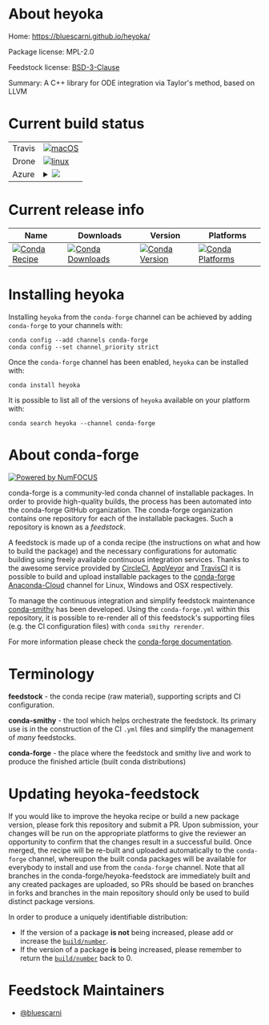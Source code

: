 About heyoka
============

Home: https://bluescarni.github.io/heyoka/

Package license: MPL-2.0

Feedstock license: [BSD-3-Clause](https://github.com/conda-forge/heyoka-feedstock/blob/master/LICENSE.txt)

Summary: A C++ library for ODE integration via Taylor's method, based on LLVM

Current build status
====================


<table><tr>
    <td>Travis</td>
    <td>
      <a href="https://travis-ci.com/conda-forge/heyoka-feedstock">
        <img alt="macOS" src="https://img.shields.io/travis/com/conda-forge/heyoka-feedstock/master.svg?label=macOS">
      </a>
    </td>
  </tr><tr>
    <td>Drone</td>
    <td>
      <a href="https://cloud.drone.io/conda-forge/heyoka-feedstock">
        <img alt="linux" src="https://img.shields.io/drone/build/conda-forge/heyoka-feedstock/master.svg?label=Linux">
      </a>
    </td>
  </tr>
    
  <tr>
    <td>Azure</td>
    <td>
      <details>
        <summary>
          <a href="https://dev.azure.com/conda-forge/feedstock-builds/_build/latest?definitionId=11487&branchName=master">
            <img src="https://dev.azure.com/conda-forge/feedstock-builds/_apis/build/status/heyoka-feedstock?branchName=master">
          </a>
        </summary>
        <table>
          <thead><tr><th>Variant</th><th>Status</th></tr></thead>
          <tbody><tr>
              <td>linux_64_llvm11llvmdev11</td>
              <td>
                <a href="https://dev.azure.com/conda-forge/feedstock-builds/_build/latest?definitionId=11487&branchName=master">
                  <img src="https://dev.azure.com/conda-forge/feedstock-builds/_apis/build/status/heyoka-feedstock?branchName=master&jobName=linux&configuration=linux_64_llvm11llvmdev11" alt="variant">
                </a>
              </td>
            </tr><tr>
              <td>linux_64_llvm12llvmdev12</td>
              <td>
                <a href="https://dev.azure.com/conda-forge/feedstock-builds/_build/latest?definitionId=11487&branchName=master">
                  <img src="https://dev.azure.com/conda-forge/feedstock-builds/_apis/build/status/heyoka-feedstock?branchName=master&jobName=linux&configuration=linux_64_llvm12llvmdev12" alt="variant">
                </a>
              </td>
            </tr><tr>
              <td>linux_aarch64_llvm11llvmdev11</td>
              <td>
                <a href="https://dev.azure.com/conda-forge/feedstock-builds/_build/latest?definitionId=11487&branchName=master">
                  <img src="https://dev.azure.com/conda-forge/feedstock-builds/_apis/build/status/heyoka-feedstock?branchName=master&jobName=linux&configuration=linux_aarch64_llvm11llvmdev11" alt="variant">
                </a>
              </td>
            </tr><tr>
              <td>linux_aarch64_llvm12llvmdev12</td>
              <td>
                <a href="https://dev.azure.com/conda-forge/feedstock-builds/_build/latest?definitionId=11487&branchName=master">
                  <img src="https://dev.azure.com/conda-forge/feedstock-builds/_apis/build/status/heyoka-feedstock?branchName=master&jobName=linux&configuration=linux_aarch64_llvm12llvmdev12" alt="variant">
                </a>
              </td>
            </tr><tr>
              <td>linux_ppc64le_llvm11llvmdev11</td>
              <td>
                <a href="https://dev.azure.com/conda-forge/feedstock-builds/_build/latest?definitionId=11487&branchName=master">
                  <img src="https://dev.azure.com/conda-forge/feedstock-builds/_apis/build/status/heyoka-feedstock?branchName=master&jobName=linux&configuration=linux_ppc64le_llvm11llvmdev11" alt="variant">
                </a>
              </td>
            </tr><tr>
              <td>linux_ppc64le_llvm12llvmdev12</td>
              <td>
                <a href="https://dev.azure.com/conda-forge/feedstock-builds/_build/latest?definitionId=11487&branchName=master">
                  <img src="https://dev.azure.com/conda-forge/feedstock-builds/_apis/build/status/heyoka-feedstock?branchName=master&jobName=linux&configuration=linux_ppc64le_llvm12llvmdev12" alt="variant">
                </a>
              </td>
            </tr><tr>
              <td>osx_64_llvm11llvmdev11</td>
              <td>
                <a href="https://dev.azure.com/conda-forge/feedstock-builds/_build/latest?definitionId=11487&branchName=master">
                  <img src="https://dev.azure.com/conda-forge/feedstock-builds/_apis/build/status/heyoka-feedstock?branchName=master&jobName=osx&configuration=osx_64_llvm11llvmdev11" alt="variant">
                </a>
              </td>
            </tr><tr>
              <td>osx_64_llvm12llvmdev12</td>
              <td>
                <a href="https://dev.azure.com/conda-forge/feedstock-builds/_build/latest?definitionId=11487&branchName=master">
                  <img src="https://dev.azure.com/conda-forge/feedstock-builds/_apis/build/status/heyoka-feedstock?branchName=master&jobName=osx&configuration=osx_64_llvm12llvmdev12" alt="variant">
                </a>
              </td>
            </tr><tr>
              <td>osx_arm64_llvm11llvmdev11</td>
              <td>
                <a href="https://dev.azure.com/conda-forge/feedstock-builds/_build/latest?definitionId=11487&branchName=master">
                  <img src="https://dev.azure.com/conda-forge/feedstock-builds/_apis/build/status/heyoka-feedstock?branchName=master&jobName=osx&configuration=osx_arm64_llvm11llvmdev11" alt="variant">
                </a>
              </td>
            </tr><tr>
              <td>osx_arm64_llvm12llvmdev12</td>
              <td>
                <a href="https://dev.azure.com/conda-forge/feedstock-builds/_build/latest?definitionId=11487&branchName=master">
                  <img src="https://dev.azure.com/conda-forge/feedstock-builds/_apis/build/status/heyoka-feedstock?branchName=master&jobName=osx&configuration=osx_arm64_llvm12llvmdev12" alt="variant">
                </a>
              </td>
            </tr><tr>
              <td>win_64_llvm11llvmdev11</td>
              <td>
                <a href="https://dev.azure.com/conda-forge/feedstock-builds/_build/latest?definitionId=11487&branchName=master">
                  <img src="https://dev.azure.com/conda-forge/feedstock-builds/_apis/build/status/heyoka-feedstock?branchName=master&jobName=win&configuration=win_64_llvm11llvmdev11" alt="variant">
                </a>
              </td>
            </tr><tr>
              <td>win_64_llvm12llvmdev12</td>
              <td>
                <a href="https://dev.azure.com/conda-forge/feedstock-builds/_build/latest?definitionId=11487&branchName=master">
                  <img src="https://dev.azure.com/conda-forge/feedstock-builds/_apis/build/status/heyoka-feedstock?branchName=master&jobName=win&configuration=win_64_llvm12llvmdev12" alt="variant">
                </a>
              </td>
            </tr>
          </tbody>
        </table>
      </details>
    </td>
  </tr>
</table>

Current release info
====================

| Name | Downloads | Version | Platforms |
| --- | --- | --- | --- |
| [![Conda Recipe](https://img.shields.io/badge/recipe-heyoka-green.svg)](https://anaconda.org/conda-forge/heyoka) | [![Conda Downloads](https://img.shields.io/conda/dn/conda-forge/heyoka.svg)](https://anaconda.org/conda-forge/heyoka) | [![Conda Version](https://img.shields.io/conda/vn/conda-forge/heyoka.svg)](https://anaconda.org/conda-forge/heyoka) | [![Conda Platforms](https://img.shields.io/conda/pn/conda-forge/heyoka.svg)](https://anaconda.org/conda-forge/heyoka) |

Installing heyoka
=================

Installing `heyoka` from the `conda-forge` channel can be achieved by adding `conda-forge` to your channels with:

```
conda config --add channels conda-forge
conda config --set channel_priority strict
```

Once the `conda-forge` channel has been enabled, `heyoka` can be installed with:

```
conda install heyoka
```

It is possible to list all of the versions of `heyoka` available on your platform with:

```
conda search heyoka --channel conda-forge
```


About conda-forge
=================

[![Powered by NumFOCUS](https://img.shields.io/badge/powered%20by-NumFOCUS-orange.svg?style=flat&colorA=E1523D&colorB=007D8A)](http://numfocus.org)

conda-forge is a community-led conda channel of installable packages.
In order to provide high-quality builds, the process has been automated into the
conda-forge GitHub organization. The conda-forge organization contains one repository
for each of the installable packages. Such a repository is known as a *feedstock*.

A feedstock is made up of a conda recipe (the instructions on what and how to build
the package) and the necessary configurations for automatic building using freely
available continuous integration services. Thanks to the awesome service provided by
[CircleCI](https://circleci.com/), [AppVeyor](https://www.appveyor.com/)
and [TravisCI](https://travis-ci.com/) it is possible to build and upload installable
packages to the [conda-forge](https://anaconda.org/conda-forge)
[Anaconda-Cloud](https://anaconda.org/) channel for Linux, Windows and OSX respectively.

To manage the continuous integration and simplify feedstock maintenance
[conda-smithy](https://github.com/conda-forge/conda-smithy) has been developed.
Using the ``conda-forge.yml`` within this repository, it is possible to re-render all of
this feedstock's supporting files (e.g. the CI configuration files) with ``conda smithy rerender``.

For more information please check the [conda-forge documentation](https://conda-forge.org/docs/).

Terminology
===========

**feedstock** - the conda recipe (raw material), supporting scripts and CI configuration.

**conda-smithy** - the tool which helps orchestrate the feedstock.
                   Its primary use is in the construction of the CI ``.yml`` files
                   and simplify the management of *many* feedstocks.

**conda-forge** - the place where the feedstock and smithy live and work to
                  produce the finished article (built conda distributions)


Updating heyoka-feedstock
=========================

If you would like to improve the heyoka recipe or build a new
package version, please fork this repository and submit a PR. Upon submission,
your changes will be run on the appropriate platforms to give the reviewer an
opportunity to confirm that the changes result in a successful build. Once
merged, the recipe will be re-built and uploaded automatically to the
`conda-forge` channel, whereupon the built conda packages will be available for
everybody to install and use from the `conda-forge` channel.
Note that all branches in the conda-forge/heyoka-feedstock are
immediately built and any created packages are uploaded, so PRs should be based
on branches in forks and branches in the main repository should only be used to
build distinct package versions.

In order to produce a uniquely identifiable distribution:
 * If the version of a package **is not** being increased, please add or increase
   the [``build/number``](https://docs.conda.io/projects/conda-build/en/latest/resources/define-metadata.html#build-number-and-string).
 * If the version of a package **is** being increased, please remember to return
   the [``build/number``](https://docs.conda.io/projects/conda-build/en/latest/resources/define-metadata.html#build-number-and-string)
   back to 0.

Feedstock Maintainers
=====================

* [@bluescarni](https://github.com/bluescarni/)

